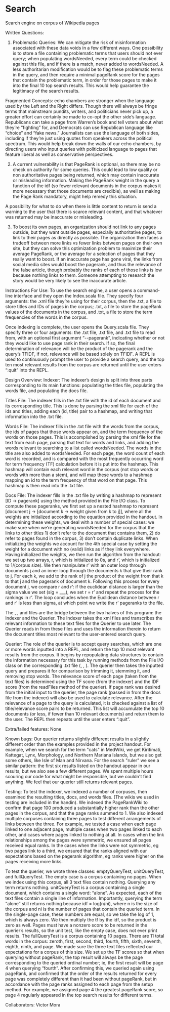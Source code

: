 # Search
Search engine on corpus of Wikipedia pages


Written Questions:
1. Problematic Queries: We can mitigate the risk of misinformation associated
 with these data voids in a few different ways. One possibility is to store a 
file containing problematic terms that users should not ever query; when 
populating wordsNeeded, every term could be checked against this file, and if 
there is a match, never added to wordsNeeded. A less authoritarian modification
 would be to flag these problematic terms in the query, and then require a 
minimal pageRank score for the pages that contain the problematic term, in order
 for those pages to make it into the final 10 top search results. This would 
help guarantee the legitimacy of the search results.

Fragmented Concepts: echo chambers are stronger when the language used by the 
Left and the Right differs. Though there will always be fringe terms that 
mainstream pundits, writers, and politicians never pick up, a greater effort can 
certainly be made to co-opt the other side’s language. Republicans can take a 
page from Warren’s book and tell voters about what they’re “fighting” for, and 
Democrats can use Republican language like “choice” and “fake news.” Journalists
 can use the language of both sides, including if they’re just using quotes from
 speakers across the political spectrum. This would help break down the walls of
 our echo chambers, by directing users who input queries with politicized 
language to pages that feature liberal as well as conservative perspectives.


2. A current vulnerability is that PageRank is optional, so there may be no 
check on authority for some queries. This could lead to low quality or non 
authoritative pages being returned, which may contain inaccurate or misleading 
information.  Making the PageRank weight in the query a function of the idf (so
 fewer relevant documents in the corpus makes it more necessary that those 
documents are credible), as well as making the Page Rank mandatory, might help 
remedy this situation.

A possibility for what to do when there is little content to return is send a 
warning to the user that there is scarce relevant content, and that whatever was
 returned may be inaccurate or misleading.


3. To boost its own pages, an organization should not link to any pages outside,
 but they want outside pages, especially authoritative pages, to link to their
 pages as directly as possible. The organization then faces a tradeoff between 
more links vs fewer links between pages on their own site, but they can solve 
this optimization problem to maximize their average PageRank, or the average for
 a selection of pages that they really want to boost. If an inaccurate page has
 gone viral, the links from social media sites would boost the pagerank, and 
thus the relevance of the false article, though probably the ranks of each of 
those links is low because nothing links to them. Someone attempting to research
 the story would be very likely to see the inaccurate article.  


Instructions For Use:
To use the search engine, a user opens a command-line interface and they open
 the Index.scala file. They specify four arguments: the .xml file they’re using
 for their corpus, then the <titles>.txt, a file to store titles and IDs of 
pages in the corpus; <docs>.txt, a file to store the pageRank values of the 
documents in the corpus, and <words>.txt, a file to store the term frequencies
 of the words in the corpus. 

Once indexing is complete, the user opens the Query.scala file. They specify 
three or four arguments: the <titles>.txt file, <docs>.txt file, and <words>.txt
 file to read from, with an optional first argument “--pagerank”, indicating
 whether or not they would like to use page rank in their search. If so, the
 final determination of relevance will be the product of the pagerank and the
 query’s TFIDF, if not, relevance will be based solely on TFIDF. A REPL is used
 to continuously prompt the user to provide a search query, and the top ten most
 relevant results from the corpus are returned until the user enters “:quit”
 into the REPL.


Design Overview:
Indexer:
The indexer’s design is split into three parts corresponding to its main
 functions: populating the titles file, populating the words file, and 
populating the docs file.

Titles File:
The indexer fills in the <titles>.txt file with the id of each document and its
 corresponding title. This is done by parsing the xml file for each of the ids 
and titles, adding each (id, title) pair to a hashmap, and writing that 
information into the <titles>.txt file.

Words File:
The indexer fills in the <words>.txt file with the words from the corpus, the
 ids of pages that those words appear on, and the term frequency of the words on
 those pages. This is accomplished by parsing the xml file for the text from 
each page, parsing that text for words and links, and adding the words relevant
 to searching to a list called wordsNeeded. The words in the title are also 
added to wordsNeeded. For each page, the word count of each word is recorded,
 and is compared with the most frequently occurring word for term frequency (TF)
 calculation before it is put into the hashmap. This hashmap will contain each 
relevant word in the corpus (not stop words or words with more than a stem), and
 will map these words to a hashmap mapping an id to the term frequency of that 
word on that page. This hashmap is then read into the <words>.txt file.

Docs File:
The indexer fills in the <docs>.txt file by writing a hashmap to represent [ID
 -> pagerank] using the method provided in the File I/O class. To compute these
 pageranks, we first set up a nested hashmap to represent [document j -> 
[document k -> weight given from k to j]], where all the weights are initialized 
according to the equation provided in the handout. In determining these weights,
 we deal with a number of special cases: we make sure when we’re generating 
wordsNeeded for the corpus that the links to other titles 1) don’t refer to the
 document that contains them, 2) do refer to pages found in the corpus, 3) don’t
 contain duplicate links. When initializing the weights we account for the 4th
 special case by setting the weight for a document with no (valid) links as if
 they link everywhere. Having initialized the weights, we then run the algorithm
 from the handout: we set up two arrays, r, which is initialized to 0s, and r’,
 which is initialized to 1/(corpus size). We then manipulate r’ with an outer 
loop through documents j and an inner loop through the documents k that give
 their rank to j. For each k, we add to the rank of j the product of the weight
 from that k to that j and the pagerank of document k. Following this process 
for every document j, we compare r and r’: if the euclidean distance is larger
 than the sigma value we set (sig = ___), we set r = r’ and repeat the process
 for the rankings in r’. The loop concludes when the Euclidean distance between
 r and r’ is less than sigma, at which point we write the r’ pageranks to the 
<docs> file.


The <titles>, <words>, and <docs> files are the bridge between the two halves of
 this program: the Indexer and the Querier. The Indexer takes the xml files and
 transcribes the relevant information to these text files for the Querier to use
 later. The Querier reads in from these files and uses the information therein 
to return the document titles most relevant to the user-entered search query.


Querier:
The role of the querier is to accept query searches, which are one or more words
 inputted into a REPL, and return the top 10 most relevant results from the 
corpus. It begins by repopulating data structures to contain the information 
necessary for this task by running methods from the File I/O class on the 
corresponding .txt file (<titles>, <words>, <docs>). The querier then takes the
 inputted query and prepares it for comparison by trimming it, stemming it, and
 removing stop words. The relevance score of each page (taken from the text 
files) is determined using the TF score (from the indexer) and the IDF score 
(from the readFiles method of the querier). If page rank was desired from the
 initial input to the querier, the page rank (passed in from the docs file from
 the indexer) will also be used to calculate relevance. After the relevance of a 
page to the query is calculated, it is checked against a list of title/relevance
 score pairs to be returned. This list will accumulate the top 10 documents (or
 less, if fewer than 10 relevant documents) and return them to the user. The 
REPL then repeats until the user enters “:quit”.


Extra/failed features:
None


Known bugs: 
Our querier returns slightly different results in a slightly different 
order than the examples provided in the project handout. For example, when we 
search for the term "cats" in MedWiki, we get Kiritimati, Kattegat, Lynx, 
Morphology, and Northern Mariana Islands, but we also get some others, like
Isle of Man and Nirvana. For the search "ruler" we see a similar pattern: the
first six results listed on the handout appear in our results, but we also 
see a few different pages. We spent multiple hours scouring our code for what
might be responsible, but we couldn't find anything. We feel that our querier
still returns relevant pages.



Testing:
To test the indexer, we indexed a number of corpuses, then examined the 
resulting titles, docs, and words files. (The wikis we used in testing are 
included in the handin). We indexed the PageRankWiki to confirm that page 100
 produced a substantially higher rank than the other pages in the corpus, and 
that the page ranks summed to 1. We also indexed multiple corpuses containing 
three pages to test different arrangements of links between the three. For
 example, we tested a case when each page linked to one adjacent page, multiple
 cases when two pages linked to each other, and cases where pages linked to 
nothing at all. In cases when the link relationships among the pages were 
symmetric, we ensured all pages received equal ranks. In the cases when the 
links were not symmetric, eg two pages link to a third, we ensured that the 
ranks aligned with our expectations based on the pagerank algorithm, eg ranks 
were higher on the pages receiving more links. 


To test the querier, we wrote three classes: emptyQueryTest, unitQueryTest, and
 fullQueryTest. The empty case is a corpus containing no pages. When we index 
using this corpus, all 3 text files contain nothing. Querying any term returns
 nothing. unitQueryTest is a corpus containing a single document, which contains
 a single word: “alone”. As expected, each of the text files contain a single 
line of information. Importantly, querying the term “alone” still returns 
nothing because idf = log(n/ni), where n is the size of the corpus and ni is the
 number of pages that contain the queried term. In the single-page case, these 
numbers are equal, so we take the log of 1, which is always zero. We then 
multiply the tf by the idf, so the product is zero as well. Pages must have a
 nonzero score to be returned in the querier’s results, so the unit test, like
 the empty case, does not ever print results. The fullQueryTest is a corpus 
containing 10 pages. There are 11 total words in the corpus: zeroth, first, 
second, third, fourth, fifth, sixth, seventh, eighth, ninth, and page. We made 
sure the three text files reflected our expectations for a corpus of this size.
 We set up the TF scores so that when querying without pageRank, the top result
 will always be the page corresponding to the queried ordinal number; ie, the
 first result will be page 4 when querying “fourth”. After confirming this, we
 queried again using pageRank, and confirmed that the order of the results 
returned for every page was completely different than it had been without 
pageRank, but in accordance with the page ranks assigned to each page from the
 setup method. For example, we assigned page 4 the greatest pageRank score, so 
page 4 regularly appeared in the top search results for different terms.


Collaborators:
Victor Mora
